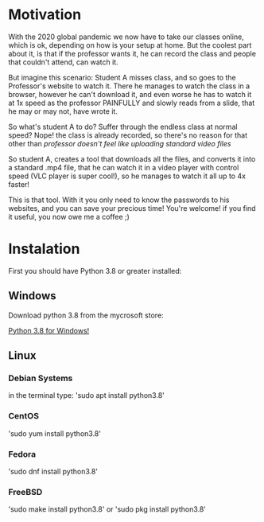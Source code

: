 # Motivation

With the 2020 global pandemic we now have to take our classes online, which is ok, depending on how is your setup at home.
But the coolest part about it, is that if the professor wants it, he can record the class and people that couldn't attend, can watch it.

But imagine this scenario: Student A misses class, and so goes to the Professor's website to watch it. 
There he manages to watch the class in a browser, however he can't download it, and even worse he has to watch it at 1x speed
as the professor PAINFULLY and slowly reads from a slide, that he may or may not, have wrote it.

So what's student A to do? Suffer through the endless class at normal speed? Nope! 
the class is already recorded, so there's no reason for that other than *professor doesn't feel like uploading standard video files* 

So student A, creates a tool that downloads all the files, and converts it into a standard .mp4 file, that he can watch it
in a video player with control speed (VLC player is super cool!), so he manages to watch it all up to 4x faster!

This is that tool. With it you only need to know the passwords to his websites, and you can save your precious time!
You're welcome! if you find it useful, you now owe me a coffee ;)

# Instalation

First you should have Python 3.8 or greater installed:

## Windows

Download python 3.8 from the mycrosoft store:

[Python 3.8 for Windows!](https://www.microsoft.com/pt-br/p/python-38/9mssztt1n39l)

## Linux
### Debian Systems
in the terminal type: 
'sudo apt install python3.8'
### CentOS
'sudo yum install python3.8'
### Fedora
'sudo dnf install python3.8'
### FreeBSD
'sudo make install python3.8'
or
'sudo pkg install python3.8'



